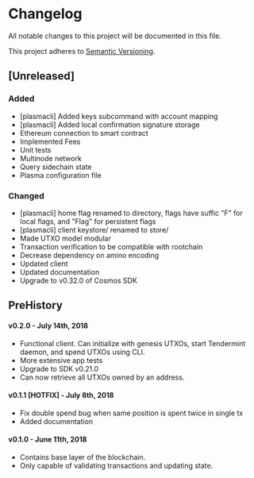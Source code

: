 # Changelog
All notable changes to this project will be documented in this file.

This project adheres to [Semantic Versioning](https://semver.org/spec/v2.0.0.html).

## [Unreleased]
### Added
- [plasmacli] Added keys subcommand with account mapping
- [plasmacli] Added local confirmation signature storage
- Ethereum connection to smart contract
- Implemented Fees
- Unit tests
- Multinode network
- Query sidechain state
- Plasma configuration file
### Changed
- [plasmacli] home flag renamed to directory, flags have suffic "F" for local flags, and "Flag" for persistent flags
- [plasmacli] client keystore/ renamed to store/
- Made UTXO model modular
- Transaction verification to be compatible with rootchain
- Decrease dependency on amino encoding
- Updated client
- Updated documentation
- Upgrade to v0.32.0 of Cosmos SDK

## PreHistory

#### v0.2.0 - July 14th, 2018
- Functional client. Can initialize with genesis UTXOs, start Tendermint daemon, and spend UTXOs using CLI.
- More extensive app tests
- Upgrade to SDK v0.21.0
- Can now retrieve all UTXOs owned by an address.

#### v0.1.1 [HOTFIX] - July 8th, 2018 
- Fix double spend bug when same position is spent twice in single tx
- Added documentation

#### v0.1.0 - June 11th, 2018
- Contains base layer of the blockchain.
- Only capable of validating transactions and updating state.


